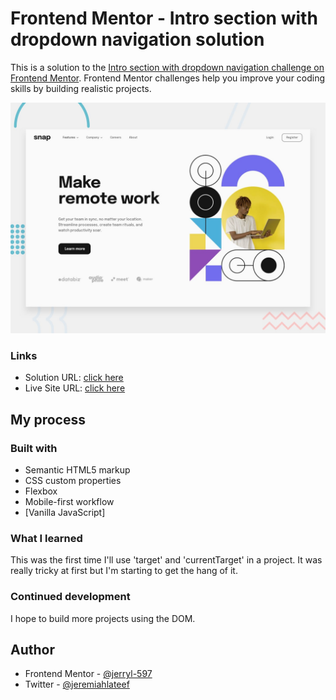 # Frontend Mentor - Intro section with dropdown navigation solution

This is a solution to the [Intro section with dropdown navigation challenge on Frontend Mentor](https://www.frontendmentor.io/challenges/intro-section-with-dropdown-navigation-ryaPetHE5). Frontend Mentor challenges help you improve your coding skills by building realistic projects.

![Design preview for the Order summary card coding challenge](./design/desktop-preview.jpg)

### Links

- Solution URL: [click here](https://github.com/Jerryl-597/dropdownmenupage)
- Live Site URL: [click here](https://dropdownmenupage.netlify.app/)

## My process

### Built with

- Semantic HTML5 markup
- CSS custom properties
- Flexbox
- Mobile-first workflow
- [Vanilla JavaScript]

### What I learned

This was the first time I'll use 'target' and 'currentTarget' in a project. It was really tricky at first but I'm starting to get the hang of it.

### Continued development

I hope to build more projects using the DOM.

## Author

- Frontend Mentor - [@jerryl-597](https://www.frontendmentor.io/profile/Jerryl-597)
- Twitter - [@jeremiahlateef](https://www.twitter.com/jeremiahlateef)
